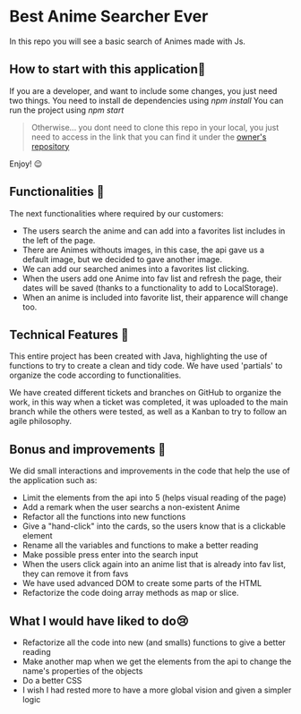 # Best Anime Searcher Ever

In this repo you will see a basic search of Animes made with Js.

## How to start with this application🚀

If you are a developer, and want to include some changes, you just need two things.
You need to install de dependencies using 
*npm install*
You can run the project using
*npm start*

> Otherwise... you dont need to clone this repo in your local, you just need to access in the link that you can find it under the [owner's repository]( http://beta.adalab.es/modulo-2-evaluacion-final-LitaGarcia/)

Enjoy! :wink:

## Functionalities :dizzy:

The next functionalities where required by our customers:

- The users search the anime and can add into a favorites list includes in the left of the page. 
- There are Animes withouts images, in this case, the api gave us a default image, but we decided to gave another image.
- We can add our searched animes into a favorites list clicking.
- When the users add one Anime into fav list and refresh the page, their dates will be saved (thanks to a functionality to add to LocalStorage).
- When an anime is included into favorite list, their apparence will change too.

## Technical Features :hammer:

This entire project has been created with Java, highlighting the use of functions to try to create a clean and tidy code.
We have used 'partials' to organize the code according to functionalities.

We have created different tickets and branches on GitHub to organize the work, in this way when a ticket was completed, it was uploaded to the main branch while the others were tested, as well as a Kanban to try to follow an agile philosophy.

## Bonus and improvements	🎯

We did small interactions and improvements in the code that help the use of the application such as:

- Limit the elements from the api into 5 (helps visual reading of the page)
- Add a remark when the user searchs a non-existent Anime
- Refactor all the functions into new functions
- Give a "hand-click" into the cards, so the users know that is a clickable element
- Rename all the variables and functions to make a better reading
- Make possible press enter into the search input
- When the users click again into an anime list that is already into fav list, they can remove it from favs
- We have used advanced DOM to create some parts of the HTML
- Refactorize the code doing array methods as map or slice.

## What I would have liked to do:cry:

- Refactorize all the code into new (and smalls) functions to give a better reading
- Make another map when we get the elements from the api to change the name's properties of the objects
- Do a better CSS
- I wish I had rested more to have a more global vision and given a simpler logic
